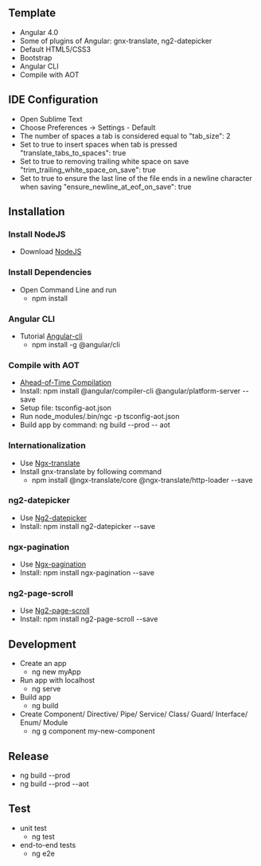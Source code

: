 ## Template
  - Angular 4.0
  - Some of plugins of Angular: gnx-translate, ng2-datepicker
  - Default HTML5/CSS3
  - Bootstrap
  - Angular CLI
  - Compile with AOT

## IDE Configuration
- Open Sublime Text
- Choose Preferences -> Settings - Default
- The number of spaces a tab is considered equal to "tab_size": 2
- Set to true to insert spaces when tab is pressed "translate_tabs_to_spaces": true
- Set to true to removing trailing white space on save "trim_trailing_white_space_on_save": true
- Set to true to ensure the last line of the file ends in a newline character when saving "ensure_newline_at_eof_on_save": true

## Installation
### Install NodeJS
  - Download [NodeJS](http://nodejs.org)
### Install Dependencies
  - Open Command Line and run
    * npm install
### Angular CLI
  - Tutorial [Angular-cli](https://github.com/angular/angular-cli)
    * npm install -g @angular/cli
### Compile with AOT
  - [Ahead-of-Time Compilation](https://angular.io/guide/aot-compiler)
  - Install: npm install @angular/compiler-cli @angular/platform-server --save
  - Setup file: tsconfig-aot.json
  - Run node_modules/.bin/ngc -p tsconfig-aot.json
  - Build app by command: ng build --prod -- aot
### Internationalization
  - Use [Ngx-translate](https://github.com/ngx-translate/core)
  - Install gnx-translate by following command
    * npm install @ngx-translate/core @ngx-translate/http-loader --save
### ng2-datepicker
  - Use [Ng2-datepicker](https://github.com/jkuri/ng2-datepicker)
  - Install: npm install ng2-datepicker --save
### ngx-pagination
  - Use [Ngx-pagination](https://github.com/michaelbromley/ngx-pagination)
  - Install: npm install ngx-pagination --save
### ng2-page-scroll
  - Use [Ng2-page-scroll](https://www.npmjs.com/package/ng2-page-scroll)
  - Install: npm install ng2-page-scroll --save
## Development
- Create an app
  * ng new myApp
- Run app with localhost
  * ng serve
- Build app
  * ng build
- Create Component/ Directive/ Pipe/ Service/ Class/ Guard/ Interface/ Enum/ Module
  * ng g component my-new-component
## Release
- ng build --prod
- ng build --prod --aot
## Test
- unit test
  * ng test
- end-to-end tests
  * ng e2e
